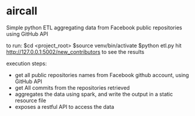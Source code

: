 # aircall
Simple python ETL aggregating data from Facebook public repositories using GitHub API

to run:
$cd <project_root>
$source venv/bin/activate
$python etl.py 
hit http://127.0.0.1:5002/new_contributors to see the results

execution steps:
- get all public repositories names from Facebook github account, using GitHub API
- get All commits from the repositories retrieved
- aggregates the data using spark, and write the output in a static resource file
- exposes a restful API to access the data
